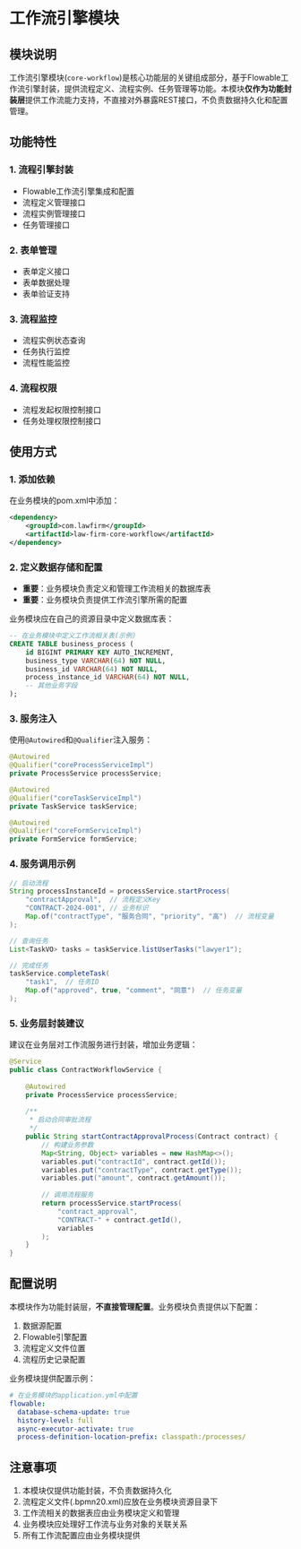 # 工作流引擎模块

## 模块说明

工作流引擎模块(`core-workflow`)是核心功能层的关键组成部分，基于Flowable工作流引擎封装，提供流程定义、流程实例、任务管理等功能。本模块**仅作为功能封装层**提供工作流能力支持，不直接对外暴露REST接口，不负责数据持久化和配置管理。

## 功能特性

### 1. 流程引擎封装
- Flowable工作流引擎集成和配置
- 流程定义管理接口
- 流程实例管理接口
- 任务管理接口

### 2. 表单管理
- 表单定义接口
- 表单数据处理
- 表单验证支持

### 3. 流程监控
- 流程实例状态查询
- 任务执行监控
- 流程性能监控

### 4. 流程权限
- 流程发起权限控制接口
- 任务处理权限控制接口

## 使用方式

### 1. 添加依赖
在业务模块的pom.xml中添加：
```xml
<dependency>
    <groupId>com.lawfirm</groupId>
    <artifactId>law-firm-core-workflow</artifactId>
</dependency>
```

### 2. 定义数据存储和配置
- **重要**：业务模块负责定义和管理工作流相关的数据库表
- **重要**：业务模块负责提供工作流引擎所需的配置

业务模块应在自己的资源目录中定义数据库表：
```sql
-- 在业务模块中定义工作流相关表(示例)
CREATE TABLE business_process (
    id BIGINT PRIMARY KEY AUTO_INCREMENT,
    business_type VARCHAR(64) NOT NULL,
    business_id VARCHAR(64) NOT NULL,
    process_instance_id VARCHAR(64) NOT NULL,
    -- 其他业务字段
);
```

### 3. 服务注入
使用`@Autowired`和`@Qualifier`注入服务：
```java
@Autowired
@Qualifier("coreProcessServiceImpl")
private ProcessService processService;

@Autowired
@Qualifier("coreTaskServiceImpl")
private TaskService taskService;

@Autowired
@Qualifier("coreFormServiceImpl")
private FormService formService;
```

### 4. 服务调用示例
```java
// 启动流程
String processInstanceId = processService.startProcess(
    "contractApproval",  // 流程定义Key
    "CONTRACT-2024-001", // 业务标识
    Map.of("contractType", "服务合同", "priority", "高")  // 流程变量
);

// 查询任务
List<TaskVO> tasks = taskService.listUserTasks("lawyer1");

// 完成任务
taskService.completeTask(
    "task1",  // 任务ID
    Map.of("approved", true, "comment", "同意")  // 任务变量
);
```

### 5. 业务层封装建议
建议在业务层对工作流服务进行封装，增加业务逻辑：
```java
@Service
public class ContractWorkflowService {
    
    @Autowired
    private ProcessService processService;
    
    /**
     * 启动合同审批流程
     */
    public String startContractApprovalProcess(Contract contract) {
        // 构建业务参数
        Map<String, Object> variables = new HashMap<>();
        variables.put("contractId", contract.getId());
        variables.put("contractType", contract.getType());
        variables.put("amount", contract.getAmount());
        
        // 调用流程服务
        return processService.startProcess(
            "contract_approval",
            "CONTRACT-" + contract.getId(),
            variables
        );
    }
}
```

## 配置说明

本模块作为功能封装层，**不直接管理配置**。业务模块负责提供以下配置：

1. 数据源配置
2. Flowable引擎配置
3. 流程定义文件位置
4. 流程历史记录配置

业务模块提供配置示例：
```yaml
# 在业务模块的application.yml中配置
flowable:
  database-schema-update: true
  history-level: full
  async-executor-activate: true
  process-definition-location-prefix: classpath:/processes/
```

## 注意事项

1. 本模块仅提供功能封装，不负责数据持久化
2. 流程定义文件(.bpmn20.xml)应放在业务模块资源目录下
3. 工作流相关的数据表应由业务模块定义和管理
4. 业务模块应处理好工作流与业务对象的关联关系
5. 所有工作流配置应由业务模块提供
